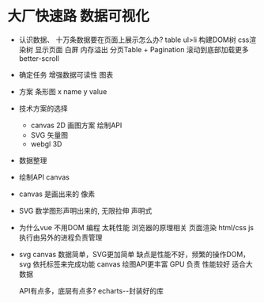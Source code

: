 # 大厂快速路 数据可视化

- 认识数据、
    十万条数据要在页面上展示怎么办?
    table  ul>li
    构建DOM树 css渲染树  显示页面 白屏 内存溢出
    分页Table + Pagination
    滚动到底部加载更多 better-scroll

- 确定任务
    增强数据可读性  图表

- 方案 条形图
    x  name
    y  value

- 技术方案的选择
    - canvas 2D  画图方案 绘制API
    - SVG  矢量图
    - webgl 3D

- 数据整理
- 绘制API canvas
- canvas 是画出来的 像素
- SVG 数学图形声明出来的, 无限拉伸
    声明式

- 为什么vue 不用DOM 编程
    太耗性能
    浏览器的原理相关
    页面渲染 html/css
    js 执行由另外的进程负责管理

- svg canvas
    数据简单，SVG更加简单 缺点是性能不好，频繁的操作DOM，svg 依托标签来完成功能
    canvas 绘图API更丰富 GPU 负责 性能较好 适合大数据

    API有点多，底层有点多?  echarts--封装好的库
